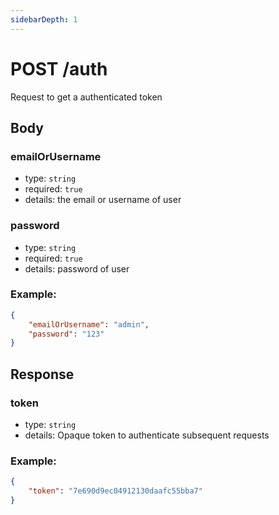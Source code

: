 ```yaml
---
sidebarDepth: 1
---
```


# POST /auth

Request to get a authenticated token

## Body

### emailOrUsername

-   type: `string`
-   required: `true`
-   details: the email or username of user

### password

-   type: `string`
-   required: `true`
-   details: password of user

### Example:

```json
{
    "emailOrUsername": "admin",
    "password": "123"
}
```

## Response

### token

-   type: `string`
-   details: Opaque token to authenticate subsequent requests

### Example:

```json
{
    "token": "7e690d9ec04912130daafc55bba7"
}
```
